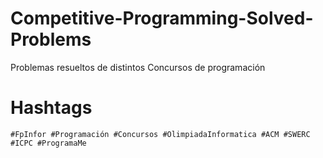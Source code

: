 # Competitive-Programming-Solved-Problems
Problemas resueltos de distintos Concursos de programación

# Hashtags

```
#FpInfor #Programación #Concursos #OlimpiadaInformatica #ACM #SWERC #ICPC #ProgramaMe
```
